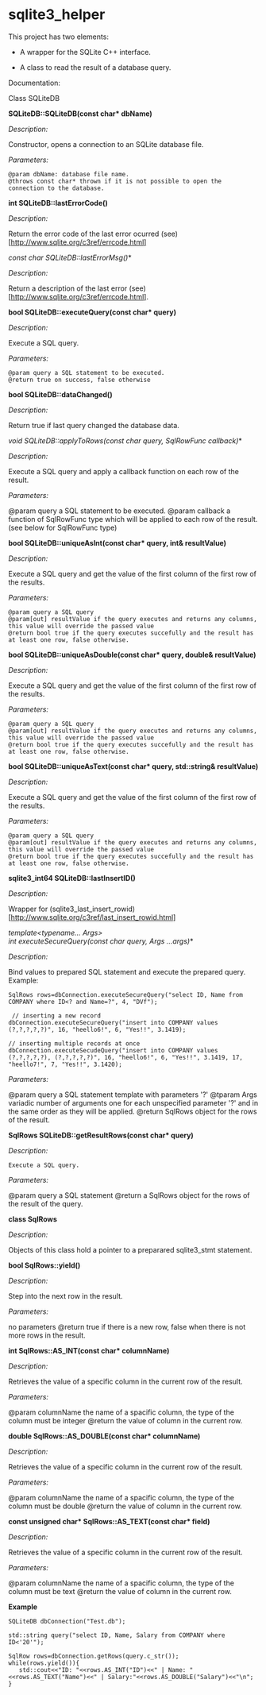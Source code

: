 # sqlite3_helper

This project has two elements:

- A wrapper for the SQLite C++ interface.

- A class to read the result of a database query.

Documentation:

Class SQLiteDB

**SQLiteDB::SQLiteDB(const char\* dbName)**

*Description:*

   Constructor, opens a connection to an SQLite database file.

*Parameters:*

	@param dbName: database file name.
	@throws const char* thrown if it is not possible to open the connection to the database.  

**int SQLiteDB::lastErrorCode()**

*Description:*

   Return the error code of the last error ocurred (see)[http://www.sqlite.org/c3ref/errcode.html]

**const char* SQLiteDB::lastErrorMsg()**

*Description:*

   Return a description of the last error (see)[http://www.sqlite.org/c3ref/errcode.html].

**bool SQLiteDB::executeQuery(const char\* query)**

*Description:*

   Execute a SQL query.

*Parameters:*

    @param query a SQL statement to be executed.
    @return true on success, false otherwise

**bool SQLiteDB::dataChanged()**

*Description:*

   Return true if last query changed the database data.

**void SQLiteDB::applyToRows(const char* query, SqlRowFunc callback)**

*Description:*

   Execute a SQL query and apply a callback function on each row of the result. 

*Parameters:*

   @param query a SQL statement to be executed.
   @param callback a function of SqlRowFunc type which will be applied to each row of the result.
      (see below for SqlRowFunc type)

**bool SQLiteDB::uniqueAsInt(const char\* query, int& resultValue)**

*Description:*

   Execute a SQL query and get the value of the first column of the first row of the results.

*Parameters:*

	@param query a SQL query
	@param[out] resultValue if the query executes and returns any columns, this value will override the passed value
	@return bool true if the query executes succefully and the result has at least one row, false otherwise.

**bool SQLiteDB::uniqueAsDouble(const char\* query, double& resultValue)**

*Description:*

   Execute a SQL query and get the value of the first column of the first row of the results.

*Parameters:*

	@param query a SQL query
	@param[out] resultValue if the query executes and returns any columns, this value will override the passed value
	@return bool true if the query executes succefully and the result has at least one row, false otherwise.

**bool SQLiteDB::uniqueAsText(const char\* query, std::string& resultValue)**

*Description:*

   Execute a SQL query and get the value of the first column of the first row of the results.

*Parameters:*

	@param query a SQL query
	@param[out] resultValue if the query executes and returns any columns, this value will override the passed value
	@return bool true if the query executes succefully and the result has at least one row, false otherwise.

**sqlite3_int64 SQLiteDB::lastInsertID()**

*Description:*

   Wrapper for (sqlite3_last_insert_rowid)[http://www.sqlite.org/c3ref/last_insert_rowid.html]

**template<typename... Args>\
int executeSecureQuery(const char* query, Args ...args)**

*Description:*

   Bind values to prepared SQL statement and execute the prepared query. 
   Example:

    SqlRows rows=dbConnection.executeSecureQuery("select ID, Name from COMPANY where ID<? and Name=?", 4, "DVf");

	 // inserting a new record
    dbConnection.executeSecureQuery("insert into COMPANY values (?,?,?,?,?)", 16, "heello6!", 6, "Yes!!", 3.1419);

    // inserting multiple records at once
    dbConnection.executeSecudeQuery("insert into COMPANY values (?,?,?,?,?), (?,?,?,?,?)", 16, "heello6!", 6, "Yes!!", 3.1419, 17, "heello7!", 7, "Yes!!", 3.1420);

*Parameters:*

   @param query a SQL statement template with parameters '?' 
   @tparam Args variadic number of arguments one for each unspecified parameter '?' and in the same order as they will be applied.
   @return SqlRows object for the rows of the result.

**SqlRows SQLiteDB::getResultRows(const char\* query)**

*Description:*

	Execute a SQL query.

*Parameters:*

   @param query a SQL statement
   @return a SqlRows object for the rows of the result of the query.

**class SqlRows**

*Description:*

   Objects of this class hold a pointer to a preparared sqlite3_stmt statement.

**bool SqlRows::yield()**

*Description:*

   Step into the next row in the result. 

*Parameters:*

   no parameters
   @return true if there is a new row, false when there is not more rows in the result.

**int SqlRows::AS_INT(const char\* columnName)**

*Description:*

   Retrieves the value of a specific column in the current row of the result.

*Parameters:*

   @param columnName the name of a spacific column, the type of the column must be integer
   @return the value of column in the current row.
   
**double SqlRows::AS_DOUBLE(const char\* columnName)**

*Description:*

   Retrieves the value of a specific column in the current row of the result.

*Parameters:*

   @param columnName the name of a spacific column, the type of the column must be double
   @return the value of column in the current row.
   

**const unsigned char\* SqlRows::AS_TEXT(const char\* field)**

*Description:*

   Retrieves the value of a specific column in the current row of the result.

*Parameters:*

   @param columnName the name of a spacific column, the type of the column must be text
   @return the value of column in the current row.
   
**Example**

    SQLiteDB dbConnection("Test.db");
	
    std::string query("select ID, Name, Salary from COMPANY where ID<'20'");

    SqlRow rows=dbConnection.getRows(query.c_str());
    while(rows.yield()){
       std::cout<<"ID: "<<rows.AS_INT("ID")<<" | Name: "<<rows.AS_TEXT("Name")<<" | Salary:"<<rows.AS_DOUBLE("Salary")<<"\n";
    }


